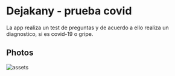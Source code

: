 # Dejakany - prueba covid 

La app realiza un test de preguntas y de acuerdo a ello realiza un diagnostico, si es covid-19 o gripe.

## Photos
![assets](/success.png)
